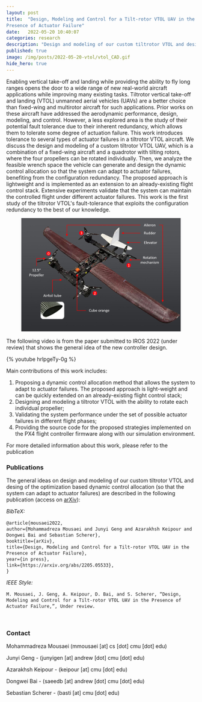 ```yaml
---
layout: post
title:  "Design, Modeling and Control for a Tilt-rotor VTOL UAV in the
Presence of Actuator Failure"
date:   2022-05-20 10:40:07
categories: research
description: "Design and modeling of our custom tiltrotor VTOL and desing of the optimization based dynamic control allocation so that the system can adapt to actuator failures."
published: true
image: /img/posts/2022-05-20-vtol/vtol_CAD.gif
hide_hero: true
---
```


Enabling vertical take-off and landing while providing the ability to fly long ranges opens the door to a wide range of new real-world aircraft applications while improving many existing tasks. Tiltrotor vertical take-off and landing (VTOL) unmanned aerial vehicles (UAVs) are a better choice than fixed-wing and multirotor aircraft for such applications. Prior works on these aircraft have addressed the aerodynamic performance, design, modeling, and control. However, a less explored area is the study of their potential fault tolerance due to their inherent redundancy, which allows them to tolerate some degree of actuation failure. This work introduces tolerance to several types of actuator failures in a tiltrotor VTOL aircraft. We discuss the design and modeling of a custom tiltrotor VTOL UAV, which is a combination of a fixed-wing aircraft and a quadrotor with tilting rotors, where the four propellers can be rotated individually. Then, we analyze the feasible wrench space the vehicle can generate and design the dynamic control allocation so that the system can adapt to actuator failures, benefiting from the configuration redundancy. The proposed approach is lightweight and is implemented as an extension to an already-existing flight control stack. Extensive experiments validate that the system can maintain the controlled flight under different actuator failures. This work is the first study of the tiltrotor VTOL's fault-tolerance that exploits the configuration redundancy to the best of our knowledge.

<figure>
 <img src="/img/posts/2022-05-20-vtol/VTOL_PS_Label.PNG" alt="Tiltrotor VTOL" />
</figure>

The following video is from the paper submitted to IROS 2022 (under review) that shows the general idea of the new controller design.

{% youtube hrlpgeTy-0g %}

Main contributions of this work includes:
1. Proposing a dynamic control allocation method that allows the system to adapt to actuator failures. The proposed approach is light-weight and can be quickly extended on an already-existing flight control stack;
2. Designing and modeling a tiltrotor VTOL with the ability to rotate each individual propeller; 
3. Validating the system performance under the set of possible actuator failures in different flight phases;
4. Providing the source code for the proposed strategies implemented on the PX4 flight controller firmware along with our simulation environment.

For more detailed information about this work, please refer to the publication

### Publications

The general ideas on design and modeling of our custom tiltrotor VTOL and desing of the optimization based dynamic control allocation (so that the system can adapt to actuator failures) are described in the following publication (access on [arXiv](https://arxiv.org/abs/2205.05533)): 

*BibTeX:* 

```
@article{mousaei2022,
author={Mohammadreza Mousaei and Junyi Geng and Azarakhsh Keipour and Dongwei Bai and Sebastian Scherer},
booktitle={arXiv},
title={Design, Modeling and Control for a Tilt-rotor VTOL UAV in the Presence of Actuator Failure}, 
year={in press},
link={https://arxiv.org/abs/2205.05533},
}
```

*IEEE Style:* 

```
M. Mousaei, J. Geng, A. Keipour, D. Bai, and S. Scherer, “Design, Modeling and Control for a Tilt-rotor VTOL UAV in the Presence of Actuator Failure,”, Under review. 
```

<br/>

### Contact

Mohammadreza Mousaei (mmousaei [at] cs [dot] cmu [dot] edu)

Junyi Geng - (junyigen [at] andrew [dot] cmu [dot] edu) 

Azarakhsh Keipour - (keipour [at] cmu [dot] edu) 

Dongwei Bai - (saeedb [at] andrew [dot] cmu [dot] edu) 

Sebastian Scherer - (basti [at] cmu [dot] edu) 
